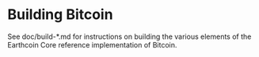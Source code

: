 Building Bitcoin
================

See doc/build-*.md for instructions on building the various
elements of the Earthcoin Core reference implementation of Bitcoin.
